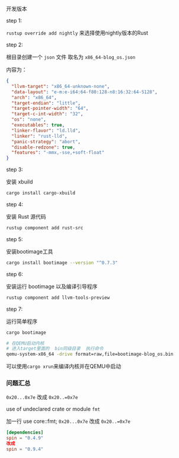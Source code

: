 
开发版本

step 1:

`rustup override add nightly` 来选择使用nightly版本的Rust



step 2:

根目录创建一个 `json` 文件 取名为 `x86_64-blog_os.json`

内容为：

```json
{
  "llvm-target": "x86_64-unknown-none",
  "data-layout": "e-m:e-i64:64-f80:128-n8:16:32:64-S128",
  "arch": "x86_64",
  "target-endian": "little",
  "target-pointer-width": "64",
  "target-c-int-width": "32",
  "os": "none",
  "executables": true,
  "linker-flavor": "ld.lld",
  "linker": "rust-lld",
  "panic-strategy": "abort",
  "disable-redzone": true,
  "features": "-mmx,-sse,+soft-float"
}
```



step 3:

安装 xbuild  

```bash
cargo install cargo-xbuild
```



step 4: 

安装 Rust 源代码

```bash
rustup component add rust-src
```



step 5:

安装bootimage工具

```bash
cargo install bootimage --version "^0.7.3"
```



step 6:

安装运行 bootimage 以及编译引导程序

```bash
rustup component add llvm-tools-preview
```



step 7:

运行简单程序

```bash
cargo bootimage

# 在QEMU启动内核
# 进入target里面的  bin同级目录  执行命令
qemu-system-x86_64 -drive format=raw,file=bootimage-blog_os.bin
```





可以使用`cargo xrun`来编译内核并在QEMU中启动



### 问题汇总

`0x20...0x7e`  改成   `0x20..=0x7e`


use of undeclared crate or module `fmt`

加一行  use core::fmt;
`0x20...0x7e`  改成   `0x20..=0x7e`

```toml
[dependencies]
spin = "0.4.9"
改成
spin = "0.9.4"
```

